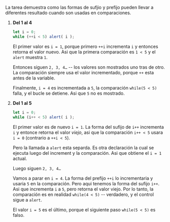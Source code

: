 La tarea demuestra como las formas de sufjio y prefijo pueden llevar a diferentes resultado cuando son usadas en comparaciones.

1. **Del 1 al 4**

    ```js run
    let i = 0;
    while (++i < 5) alert( i );
    ```

    El primer valor es `i = 1`, porque primero `++i` incrementa `i` y entonces retorna el valor nuevo. Asi que la primera comparación es `1 < 5` y el `alert` muestra `1`.

    Entonces siguen `2, 3, 4…` -- los valores son mostrados uno tras de otro. La comparación siempre usa el valor incrementado, porque `++` esta antes de la variable.

    Finalmente, `i = 4` es incrementada a `5`, la comparación `while(5 < 5)` falla, y el bucle se detiene. Asi que `5` no es mostrado.
2. **Del 1 al 5**

    ```js run
    let i = 0;
    while (i++ < 5) alert( i );
    ```

    El primer valor es de nuevo `i = 1`. La forma del sufijo de `i++` incrementa `i` y entonce retorna el valor *viejo*, asi que la comparación `i++ < 5` usara `i = 0` (contrario a `++i < 5`).

    Pero la llamada a `alert` esta separda. Es otra declaración la cual se ejecuta luego del increment y la comparación. Asi que obtiene el `i = 1` actual.

    Luego siguen `2, 3, 4…`

    Vamos a parar en `i = 4`. La forma del prefijo `++i` lo incrementaria y usaria `5` en la comparación. Pero aqui tenemos la forma del sufijo `i++`. Asi que incrementa `i` a `5`, pero retorna el valor viejo. Por lo tanto, la comparación es en realidad `while(4 < 5)` -- verdadero, y el control sigue a `alert`.

    El valor `i = 5` es el último, porque el siguiente paso `while(5 < 5)` es falso.
